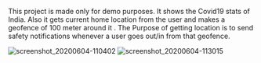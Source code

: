 This project is made only for demo purposes. It shows the Covid19 stats of India. Also it gets current home location from the user and makes a geofence of 100 meter around it . The Purpose of getting location is to send safety notifications whenever a user goes out/in from that geofence.



![screenshot_20200604-110402](https://user-images.githubusercontent.com/18550491/83719240-47c86300-a654-11ea-997c-b498c467f807.png)       ![screenshot_20200604-113015](https://user-images.githubusercontent.com/18550491/83720692-35035d80-a657-11ea-8e2a-8c814a4855f9.png)
